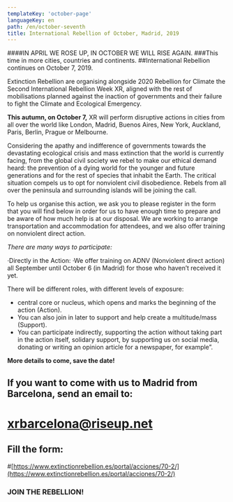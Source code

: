 ```yaml
---
templateKey: 'october-page'
languageKey: en
path: /en/october-seventh
title: International Rebellion of October, Madrid, 2019
---
```

  
####IN APRIL WE ROSE UP, IN OCTOBER WE WILL RISE AGAIN.
###This time in more cities, countries and continents.
##International Rebellion continues on October 7, 2019.

Extinction Rebellion are organising alongside 2020 Rebellion for Climate the Second International Rebellion Week XR, aligned with the rest of mobilisations planned against the inaction of governments and their failure to fight the Climate and Ecological Emergency. 

**This autumn, on October 7,** XR will perform disruptive actions in cities from all over the world like London, Madrid, Buenos Aires, New York, Auckland, Paris, Berlin, Prague or Melbourne.

Considering the apathy and indifference of governments towards the devastating ecological crisis and mass extinction that the world is currently facing, from the global civil society we rebel to make our ethical demand heard: the prevention of a dying world for the younger and future generations and for the rest of species that inhabit the Earth. The critical situation compels us to opt for nonviolent civil disobedience. Rebels from all over the peninsula and surrounding islands will be joining the call.

To help us organise this action, we ask you to please register in the form that you will find below in order for us to have enough time to prepare and be aware of how much help is at our disposal. We are working to arrange transportation and accommodation for attendees, and we also offer training on nonviolent direct action.

*There are many ways to participate:*

·Directly in the Action:
·We offer training on ADNV (Nonviolent direct action) all September until October 6 (in Madrid) for those who haven’t received it yet.

There will be different roles, with different levels of exposure:
- central core or nucleus, which opens and marks the beginning of the action (Action). 
- You can also join in later to support and help create a multitude/mass (Support). 
- You can participate indirectly, supporting the action without taking part in the action itself, solidary support, by supporting us on social media, donating or writing an opinion article for a newspaper, for example”.

**More details to come, save the date!**

## If you want to come with us to Madrid from Barcelona, send an email to: 
# [xrbarcelona@riseup.net](mailto:xrbarcelona@riseup.net)  

## Fill the form: 
#[https://www.extinctionrebellion.es/portal/acciones/70-2/](https://www.extinctionrebellion.es/portal/acciones/70-2/)
  
  
### JOIN THE REBELLION!
 
